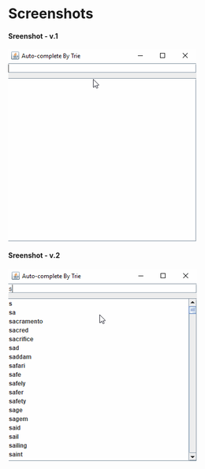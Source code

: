 # Screenshots

#### Sreenshot - v.1
<img src="app_ss_01.gif" align="center" alt="Auto-Complete Example By Trie"/>

#### Sreenshot - v.2
<img src="app_ss_02.gif" align="center" alt="Auto-Complete Example By Trie"/>
